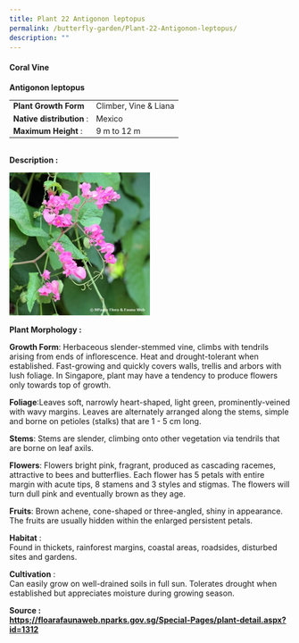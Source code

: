 ```yaml
---
title: Plant 22 Antigonon leptopus
permalink: /butterfly-garden/Plant-22-Antigonon-leptopus/
description: ""
---
```


#### **Coral Vine**


**Antigonon leptopus**  
  

|                        |                           |
|------------------------|---------------------------|
|    **Plant Growth Form**   |     Climber, Vine & Liana |
|  **Native distribution** : |     Mexico                |
|    **Maximum Height** :    |     9 m to 12 m           |
  
  
   
**Description :**  
  
<img style="width:50%;height:50%" src="/images/Butterfly%20Garden/B21.png">

**Plant Morphology :** 

**Growth Form**: Herbaceous slender-stemmed vine, climbs with tendrils arising from ends of inflorescence. Heat and drought-tolerant when established. Fast-growing and quickly covers walls, trellis and arbors with lush foliage. In Singapore, plant may have a tendency to produce flowers only towards top of growth.

**Foliage**:Leaves soft, narrowly heart-shaped, light green, prominently-veined with wavy margins. Leaves are alternately arranged along the stems, simple and borne on petioles (stalks) that are 1 - 5 cm long.

**Stems**: Stems are slender, climbing onto other vegetation via tendrils that are borne on leaf axils.

**Flowers**: Flowers bright pink, fragrant, produced as cascading racemes, attractive to bees and butterflies. Each flower has 5 petals with entire margin with acute tips, 8 stamens and 3 styles and stigmas. The flowers will turn dull pink and eventually brown as they age.

**Fruits**: Brown achene, cone-shaped or three-angled, shiny in appearance. The fruits are usually hidden within the enlarged persistent petals.

  

**Habitat** :  
Found in thickets, rainforest margins, coastal areas, roadsides, disturbed sites and gardens.

  

**Cultivation** :  
Can easily grow on well-drained soils in full sun. Tolerates drought when established but appreciates moisture during growing season.

  

**Source :  
[https;//floarafaunaweb.nparks.gov.sg/Special-Pages/plant-detail.aspx?id=1312](http://https%3B//floarafaunaweb.nparks.gov.sg/Special-Pages/plant-detail.aspx?id=1312)**